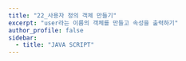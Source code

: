 ```yaml
---
title: "22_사용자 정의 객체 만들기"
excerpt: "user라는 이름의 객체를 만들고 속성을 출력하기"
author_profile: false
sidebar:
  - title: "JAVA SCRIPT"
---
```

<script src="https://gist.github.com/nyj001012/f3b744a746b315f8c936cdc667a735dd.js"></script>
